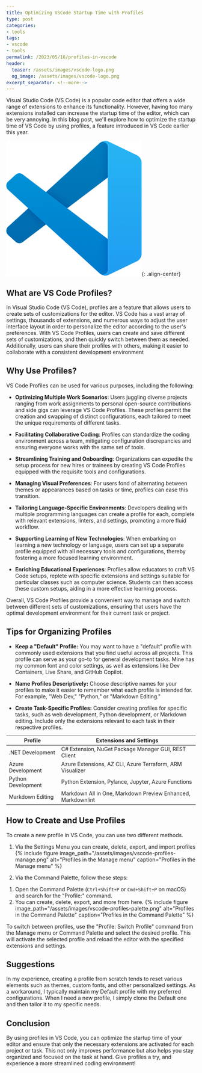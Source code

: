 ```yaml
---
title: Optimizing VSCode Startup Time with Profiles
type: post
categories:
- tools
tags:
- vscode
- tools
permalink: /2023/05/16/profiles-in-vscode
header:
  teaser: /assets/images/vscode-logo.png
  og_image: /assets/images/vscode-logo.png
excerpt_separator: <!--more-->
---
```


Visual Studio Code (VS Code) is a popular code editor that offers a wide range of extensions to enhance its functionality. However, having too many extensions installed can increase the startup time of the editor, which can be very annoying. In this blog post, we'll explore how to optimize the startup time of VS Code by using profiles, a feature introduced in VS Code earlier this year.
<!--more-->
![vscode logo](/assets/images/vscode-logo.png){: .align-center}

## What are VS Code Profiles?

In Visual Studio Code (VS Code), profiles are a feature that allows users to create sets of customizations for the editor. VS Code has a vast array of settings, thousands of extensions, and numerous ways to adjust the user interface layout in order to personalize the editor according to the user's preferences. With VS Code Profiles, users can create and save different sets of customizations, and then quickly switch between them as needed. Additionally, users can share their profiles with others, making it easier to collaborate with a consistent development environment

## Why Use Profiles?

VS Code Profiles can be used for various purposes, including the following:

- **Optimizing Multiple Work Scenarios**: Users juggling diverse projects ranging from work assignments to personal open-source contributions and side gigs can leverage VS Code Profiles. These profiles permit the creation and swapping of distinct configurations, each tailored to meet the unique requirements of different tasks.

- **Facilitating Collaborative Coding**: Profiles can standardize the coding environment across a team, mitigating configuration discrepancies and ensuring everyone works with the same set of tools.

- **Streamlining Training and Onboarding**: Organizations can expedite the setup process for new hires or trainees by creating VS Code Profiles equipped with the requisite tools and configurations.

- **Managing Visual Preferences**: For users fond of alternating between themes or appearances based on tasks or time, profiles can ease this transition.

- **Tailoring Language-Specific Environments**: Developers dealing with multiple programming languages can create a profile for each, complete with relevant extensions, linters, and settings, promoting a more fluid workflow.

- **Supporting Learning of New Technologies**: When embarking on learning a new technology or language, users can set up a separate profile equipped with all necessary tools and configurations, thereby fostering a more focused learning environment.

- **Enriching Educational Experiences**: Profiles allow educators to craft VS Code setups, replete with specific extensions and settings suitable for particular classes such as computer science. Students can then access these custom setups, aiding in a more effective learning process.

Overall, VS Code Profiles provide a convenient way to manage and switch between different sets of customizations, ensuring that users have the optimal development environment for their current task or project.

## Tips for Organizing Profiles

- **Keep a "Default" Profile:** You may want to have a "default" profile with commonly used extensions that you find useful across all projects. This profile can serve as your go-to for general development tasks. Mine has my common font and color settings, as well as extensions like Dev Containers, Live Share, and GitHub Copilot.

- **Name Profiles Descriptively:** Choose descriptive names for your profiles to make it easier to remember what each profile is intended for. For example, "Web Dev," "Python," or "Markdown Editing."

- **Create Task-Specific Profiles:** Consider creating profiles for specific tasks, such as web development, Python development, or Markdown editing. Include only the extensions relevant to each task in their respective profiles.

| Profile | Extensions and Settings |
| --- | --- |
| .NET Development | C# Extension, NuGet Package Manager GUI, REST Client |
| Azure Development | Azure Extensions, AZ CLI, Azure Terraform, ARM Visualizer |
| Python Development | Python Extension, Pylance, Jupyter, Azure Functions |
| Markdown Editing | Markdown All in One, Markdown Preview Enhanced, Markdownlint |

## How to Create and Use Profiles

To create a new profile in VS Code, you can use two different methods.

1) Via the Settings Menu you can create, delete, export, and import profiles
{% include figure image_path="/assets/images/vscode-profiles-manage.png" alt="Profiles in the Manage menu" caption="Profiles in the Manage menu" %}

2) Via the Command Palette, follow these steps:
  1. Open the Command Palette (`Ctrl+Shift+P` or `Cmd+Shift+P` on macOS) and search for the "Profile:" command.
  2. You can create, delete, export, and more from here.
{% include figure image_path="/assets/images/vscode-profiles-palette.png" alt="Profiles in the Command Palette" caption="Profiles in the Command Palette" %}

To switch between profiles, use the "Profile: Switch Profile" command from the Manage menu or Command Palette and select the desired profile. This will activate the selected profile and reload the editor with the specified extensions and settings.

## Suggestions

In my experience, creating a profile from scratch tends to reset various elements such as themes, custom fonts, and other personalized settings. As a workaround, I typically maintain my Default profile with my preferred configurations. When I need a new profile, I simply clone the Default one and then tailor it to my specific needs.

## Conclusion

By using profiles in VS Code, you can optimize the startup time of your editor and ensure that only the necessary extensions are activated for each project or task. This not only improves performance but also helps you stay organized and focused on the task at hand. Give profiles a try, and experience a more streamlined coding environment!
